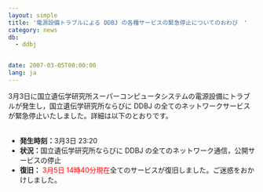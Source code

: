 ```yaml
---
layout: simple
title: '電源設備トラブルによる DDBJ の各種サービスの緊急停止についてのおわび　'
category: news
db:
  - ddbj


date: 2007-03-05T00:00:00
lang: ja
---
```


<html>3月3日に国立遺伝学研究所スーパーコンピュータシステムの電源設備にトラブルが発生し，国立遺伝学研究所ならびに DDBJ の全てのネットワークサービスが緊急停止いたしました。詳細は以下のとおりです。<br>

<ul><br>
    <li><b>発生時刻：</b>3月3日 23:20<br></li>
    <li><b>状況：</b>国立遺伝学研究所ならびに DDBJ の全てのネットワーク通信，公開サービスの停止<br></li>
    <li><b>復旧：</b>
        <font color="#ff0000">3月5日 14時40分現在</font>全てのサービスが復旧しました。ご迷惑をおかけしました。<br>
    </li>
</ul>
</html>
